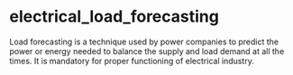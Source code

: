 # electrical_load_forecasting
Load forecasting is a technique used by power companies to predict the power or energy needed to balance the supply and load demand at all the times. It is mandatory for proper functioning of electrical industry.

